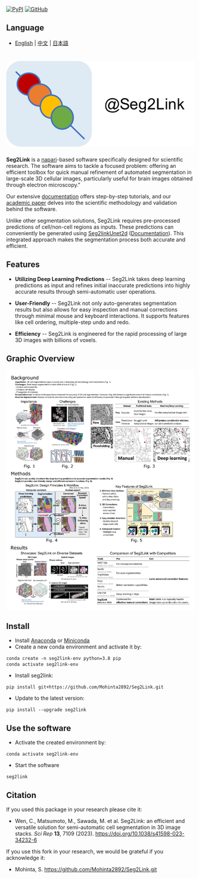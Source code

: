 [![PyPI](https://img.shields.io/pypi/v/seg2link)](https://pypi.org/project/seg2link/) [![GitHub](https://img.shields.io/github/license/WenChentao/3DeeCellTracker)](https://github.com/WenChentao/3DeeCellTracker/blob/master/LICENSE)

## Language

- [English](README.md) | [中文](README_zh.md) | [日本語](README_jp.md)

# ![icon](docs/pics/icon.svg)

**Seg2Link** is a [napari](https://napari.org
)-based software specifically designed for scientific research. 
The software aims to tackle a focused problem: offering an efficient toolbox for quick manual refinement of automated segmentation in large-scale 3D cellular images, particularly useful for brain images obtained through electron microscopy."

Our extensive [documentation](https://wenchentao.github.io/Seg2Link/) 
offers step-by-step tutorials, and our [academic paper](https://doi.org/10.1038/s41598-023-34232-6) delves into the scientific methodology and validation behind the software.

Unlike other segmentation solutions, Seg2Link requires pre-processed predictions of cell/non-cell regions as inputs. 
These predictions can conveniently be generated using [Seg2linkUnet2d](https://github.com/WenChentao/seg2link_unet2d) ([Documentation](https://wenchentao.github.io/Seg2Link/seg2link-unet2d.html)). This integrated approach makes the segmentation process both accurate and efficient.

## Features
- **Utilizing Deep Learning Predictions** -- Seg2Link takes deep learning predictions as input and refines initial inaccurate predictions into highly accurate results through semi-automatic user operations.
  
- **User-Friendly** -- Seg2Link not only auto-generates segmentation results but also allows for easy inspection and manual corrections through minimal mouse and keyboard interactions. It supports features like cell ordering, multiple-step undo and redo.

- **Efficiency** -- Seg2Link is engineered for the rapid processing of large 3D images with billions of voxels.
  
## Graphic Overview
![Introduction](docs/pics/Introduction.png)

## Install
- Install [Anaconda](https://www.anaconda.com/products/individual) 
  or [Miniconda](https://conda.io/miniconda.html)
- Create a new conda environment and activate it by:
```console
conda create -n seg2link-env python=3.8 pip
conda activate seg2link-env
```
- Install seg2link:
```console
pip install git+https://github.com/Mohinta2892/Seg2Link.git
```
- Update to the latest version:
```console
pip install --upgrade seg2link
```

## Use the software
- Activate the created environment by:
```console
conda activate seg2link-env
```
- Start the software
```console
seg2link
```

## Citation
If you used this package in your research please cite it:

- Wen, C., Matsumoto, M., Sawada, M. et al. Seg2Link: an efficient and versatile solution for semi-automatic cell segmentation in 3D image stacks. _Sci Rep_ **13**, 7109 (2023). https://doi.org/10.1038/s41598-023-34232-6

If you use this fork in your research, we would be grateful if you acknowledge it:
- Mohinta, S. https://github.com/Mohinta2892/Seg2Link.git


